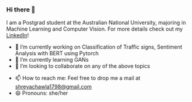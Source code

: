### Hi there 👋

<!--
**shreya888/shreya888** is a ✨ _special_ ✨ repository because its `README.md` (this file) appears on your GitHub profile.
-->
I am a Postgrad student at the Australian National University, majoring in Machine Learning and Computer Vision. For more details check out <!--[my website](https://github.com/shreya888.github.io) or -->my [LinkedIn](https://www.linkedin.com/in/shreyachawla1998/)!

- 🔭 I’m currently working on Classification of Traffic signs, Sentiment Analysis with BERT using Pytorch
- 🌱 I’m currently learning GANs
- 👯 I’m looking to collaborate on any of the above topics
<!-- 🤔 I’m looking for help with time management!
- 💬 Ask me about Machine Learning and Natural Language Processing-->
- 📫 How to reach me: Feel free to drop me a mail at shreyachawla1798@gmail.com
- 😄 Pronouns: she/her

<!--[![HitCount](http://hits.dwyl.com/shreya888/shreya888.svg)](http://hits.dwyl.com/shreya888/shreya888)-->

